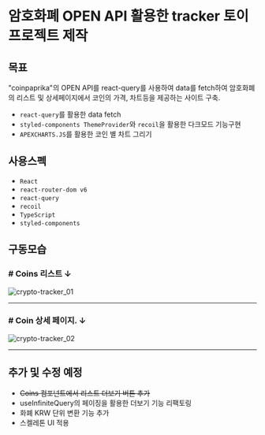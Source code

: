 # 암호화폐 OPEN API 활용한 tracker 토이프로젝트 제작

## 목표

"coinpaprika"의 OPEN API를 react-query를 사용하여 data를 fetch하여 암호화폐의 리스트 및 상세페이지에서 코인의 가격, 차트등을 제공하는 사이트 구축.

- <code>react-query</code>를 활용한 data fetch
- <code>styled-components ThemeProvider</code>와 <code>recoil</code>을 활용한 다크모드 기능구현
- <code>APEXCHARTS.JS</code>를 활용한 코인 별 차트 그리기

## 사용스펙

- <code>React</code>
- <code>react-router-dom v6</code>
- <code>react-query</code>
- <code>recoil</code>
- <code>TypeScript</code>
- <code>styled-components</code>

## 구동모습

### # Coins 리스트 ↓

![crypto-tracker_01](https://github.com/kor-seonwoo/crypto-tracker/assets/74663731/de053e98-da46-4854-b02e-2c53307b21aa)

---

### # Coin 상세 페이지. ↓

![crypto-tracker_02](https://github.com/kor-seonwoo/crypto-tracker/assets/74663731/ca001c60-a8ad-44f8-a7fb-21030568d5a0)

---

## 추가 및 수정 예정

- ~~Coins 컴포넌트에서 리스트 더보기 버튼 추가~~
- useInfiniteQuery의 페이징을 활용한 더보기 기능 리팩토링
- 화폐 KRW 단위 변환 기능 추가
- 스켈레톤 UI 적용
